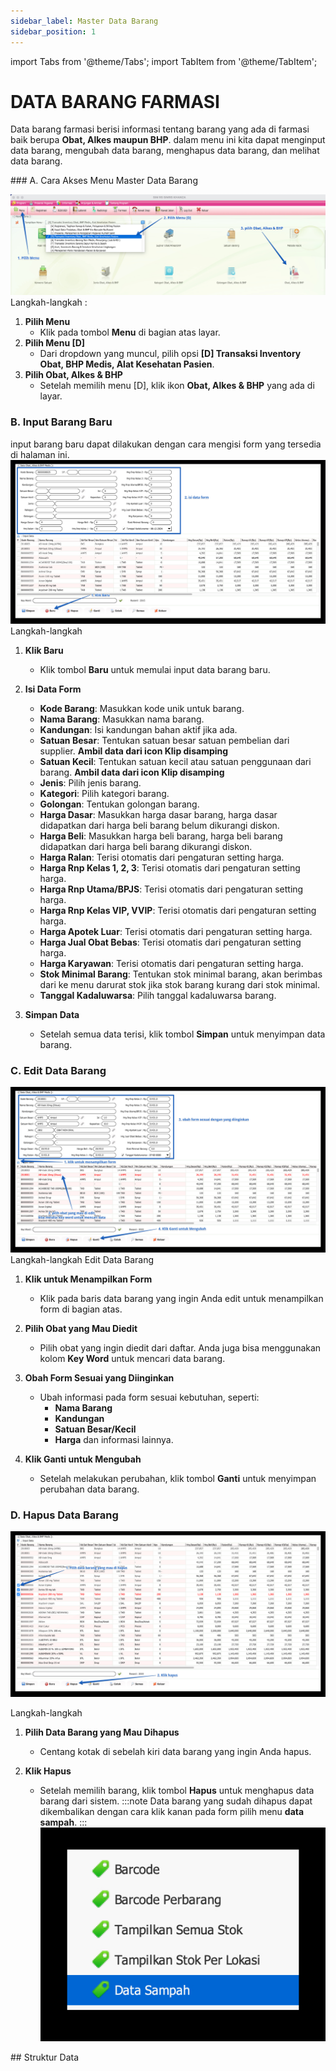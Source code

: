 ```yaml
---
sidebar_label: Master Data Barang
sidebar_position: 1
---
```


import Tabs from '@theme/Tabs';
import TabItem from '@theme/TabItem';

# DATA BARANG FARMASI
Data barang farmasi berisi informasi tentang barang yang ada di farmasi baik berupa **Obat, Alkes maupun BHP**. dalam menu ini kita dapat menginput data barang, mengubah data barang, menghapus data barang, dan melihat data barang.

<Tabs>
<TabItem value="Tutorial" label="Tutorial" default>
### A. Cara Akses Menu Master Data Barang

![alt text](<../../static/img/farmasi_obat, Alkes & BHP.jpg>)
Langkah-langkah :
1. **Pilih Menu**
   - Klik pada tombol **Menu** di bagian atas layar.
2. **Pilih Menu [D]**
   - Dari dropdown yang muncul, pilih opsi **[D] Transaksi Inventory Obat, BHP Medis, Alat Kesehatan Pasien**.
3. **Pilih Obat, Alkes & BHP**
   - Setelah memilih menu [D], klik ikon **Obat, Alkes & BHP** yang ada di layar.
   
### B. Input Barang Baru
input barang baru dapat dilakukan dengan cara mengisi form yang tersedia di halaman ini.
![alt text](<../../static/img/farmasi_input data barang.jpg>)
Langkah-langkah

1. **Klik Baru**
   - Klik tombol **Baru** untuk memulai input data barang baru.

2. **Isi Data Form**
   - **Kode Barang**: Masukkan kode unik untuk barang.
   - **Nama Barang**: Masukkan nama barang.
   - **Kandungan**: Isi kandungan bahan aktif jika ada.
   - **Satuan Besar**: Tentukan satuan besar satuan pembelian dari supplier. **Ambil data dari icon Klip disamping**
   - **Satuan Kecil**: Tentukan satuan kecil atau satuan penggunaan dari barang. **Ambil data dari icon Klip disamping**
   - **Jenis**: Pilih jenis barang.
   - **Kategori**: Pilih kategori barang.
   - **Golongan**: Tentukan golongan barang.
   - **Harga Dasar**: Masukkan harga dasar barang, harga dasar didapatkan dari harga beli barang belum dikurangi diskon.
   - **Harga Beli**: Masukkan harga beli barang, harga beli barang didapatkan dari harga beli barang dikurangi diskon.
   - **Harga Ralan**: Terisi otomatis dari pengaturan setting harga.
   - **Harga Rnp Kelas 1, 2, 3**: Terisi otomatis dari pengaturan setting harga.
   - **Harga Rnp Utama/BPJS**: Terisi otomatis dari pengaturan setting harga.
   - **Harga Rnp Kelas VIP, VVIP**: Terisi otomatis dari pengaturan setting harga.
   - **Harga Apotek Luar**: Terisi otomatis dari pengaturan setting harga.
   - **Harga Jual Obat Bebas**: Terisi otomatis dari pengaturan setting harga.
   - **Harga Karyawan**: Terisi otomatis dari pengaturan setting harga.
   - **Stok Minimal Barang**: Tentukan stok minimal barang, akan berimbas dari ke menu darurat stok jika stok barang kurang dari stok minimal.
   - **Tanggal Kadaluwarsa**: Pilih tanggal kadaluwarsa barang.

3. **Simpan Data**
   - Setelah semua data terisi, klik tombol **Simpan** untuk menyimpan data barang.

### C. Edit Data Barang
![alt text](<../../static/img/farmasi_edit obat.jpg>)
Langkah-langkah Edit Data Barang

1. **Klik untuk Menampilkan Form**
   - Klik pada baris data barang yang ingin Anda edit untuk menampilkan form di bagian atas.

2. **Pilih Obat yang Mau Diedit**
   - Pilih obat yang ingin diedit dari daftar. Anda juga bisa menggunakan kolom **Key Word** untuk mencari data barang.

3. **Obah Form Sesuai yang Diinginkan**
   - Ubah informasi pada form sesuai kebutuhan, seperti:
     - **Nama Barang**
     - **Kandungan**
     - **Satuan Besar/Kecil**
     - **Harga** dan informasi lainnya.

4. **Klik Ganti untuk Mengubah**
   - Setelah melakukan perubahan, klik tombol **Ganti** untuk menyimpan perubahan data barang.
### D. Hapus Data Barang
![alt text](<../../static/img/farmasi_hapus barang.jpg>)

Langkah-langkah
1. **Pilih Data Barang yang Mau Dihapus**
   - Centang kotak di sebelah kiri data barang yang ingin Anda hapus.

2. **Klik Hapus**
   - Setelah memilih barang, klik tombol **Hapus** untuk menghapus data barang dari sistem.
:::note
Data barang yang sudah dihapus dapat dikembalikan dengan cara klik kanan pada form pilih menu **data sampah**.
:::
![alt text](<../../static/img/farmasi_data sampah.png>)
</TabItem>
<TabItem value="Struktur" label="Struktur">
## Struktur Data
</TabItem>
</Tabs>
